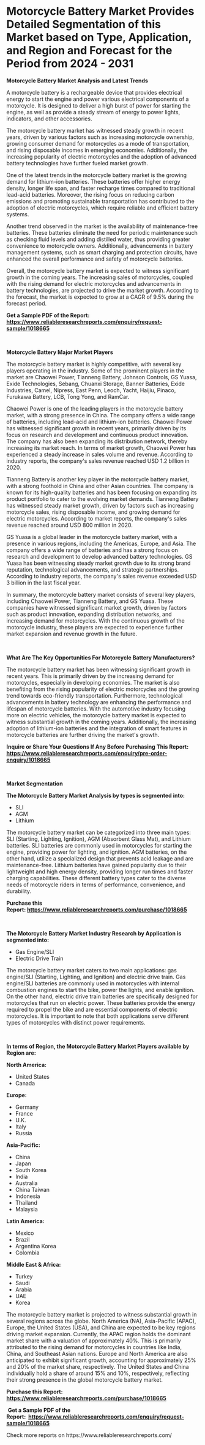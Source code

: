 <p><h1>Motorcycle Battery Market Provides Detailed Segmentation of this Market based on Type, Application, and Region and Forecast for the Period from 2024 - 2031</h1></p><p><strong>Motorcycle Battery Market Analysis and Latest Trends</strong></p>
<p><p>A motorcycle battery is a rechargeable device that provides electrical energy to start the engine and power various electrical components of a motorcycle. It is designed to deliver a high burst of power for starting the engine, as well as provide a steady stream of energy to power lights, indicators, and other accessories.</p><p>The motorcycle battery market has witnessed steady growth in recent years, driven by various factors such as increasing motorcycle ownership, growing consumer demand for motorcycles as a mode of transportation, and rising disposable incomes in emerging economies. Additionally, the increasing popularity of electric motorcycles and the adoption of advanced battery technologies have further fueled market growth.</p><p>One of the latest trends in the motorcycle battery market is the growing demand for lithium-ion batteries. These batteries offer higher energy density, longer life span, and faster recharge times compared to traditional lead-acid batteries. Moreover, the rising focus on reducing carbon emissions and promoting sustainable transportation has contributed to the adoption of electric motorcycles, which require reliable and efficient battery systems.</p><p>Another trend observed in the market is the availability of maintenance-free batteries. These batteries eliminate the need for periodic maintenance such as checking fluid levels and adding distilled water, thus providing greater convenience to motorcycle owners. Additionally, advancements in battery management systems, such as smart charging and protection circuits, have enhanced the overall performance and safety of motorcycle batteries.</p><p>Overall, the motorcycle battery market is expected to witness significant growth in the coming years. The increasing sales of motorcycles, coupled with the rising demand for electric motorcycles and advancements in battery technologies, are projected to drive the market growth. According to the forecast, the market is expected to grow at a CAGR of 9.5% during the forecast period.</p></p>
<p><strong>Get a Sample PDF of the Report:&nbsp; <a href="https://www.reliableresearchreports.com/enquiry/request-sample/1018665">https://www.reliableresearchreports.com/enquiry/request-sample/1018665</a></strong></p>
<p>&nbsp;</p>
<p><strong>Motorcycle Battery Major Market Players</strong></p>
<p><p>The motorcycle battery market is highly competitive, with several key players operating in the industry. Some of the prominent players in the market are Chaowei Power, Tianneng Battery, Johnson Controls, GS Yuasa, Exide Technologies, Sebang, Chuanxi Storage, Banner Batteries, Exide Industries, Camel, Nipress, East Penn, Leoch, Yacht, Haijiu, Pinaco, Furukawa Battery, LCB, Tong Yong, and RamCar.</p><p>Chaowei Power is one of the leading players in the motorcycle battery market, with a strong presence in China. The company offers a wide range of batteries, including lead-acid and lithium-ion batteries. Chaowei Power has witnessed significant growth in recent years, primarily driven by its focus on research and development and continuous product innovation. The company has also been expanding its distribution network, thereby increasing its market reach. In terms of market growth, Chaowei Power has experienced a steady increase in sales volume and revenue. According to industry reports, the company's sales revenue reached USD 1.2 billion in 2020.</p><p>Tianneng Battery is another key player in the motorcycle battery market, with a strong foothold in China and other Asian countries. The company is known for its high-quality batteries and has been focusing on expanding its product portfolio to cater to the evolving market demands. Tianneng Battery has witnessed steady market growth, driven by factors such as increasing motorcycle sales, rising disposable income, and growing demand for electric motorcycles. According to market reports, the company's sales revenue reached around USD 800 million in 2020.</p><p>GS Yuasa is a global leader in the motorcycle battery market, with a presence in various regions, including the Americas, Europe, and Asia. The company offers a wide range of batteries and has a strong focus on research and development to develop advanced battery technologies. GS Yuasa has been witnessing steady market growth due to its strong brand reputation, technological advancements, and strategic partnerships. According to industry reports, the company's sales revenue exceeded USD 3 billion in the last fiscal year.</p><p>In summary, the motorcycle battery market consists of several key players, including Chaowei Power, Tianneng Battery, and GS Yuasa. These companies have witnessed significant market growth, driven by factors such as product innovation, expanding distribution networks, and increasing demand for motorcycles. With the continuous growth of the motorcycle industry, these players are expected to experience further market expansion and revenue growth in the future.</p></p>
<p>&nbsp;</p>
<p><strong>What Are The Key Opportunities For Motorcycle Battery Manufacturers?</strong></p>
<p><p>The motorcycle battery market has been witnessing significant growth in recent years. This is primarily driven by the increasing demand for motorcycles, especially in developing economies. The market is also benefiting from the rising popularity of electric motorcycles and the growing trend towards eco-friendly transportation. Furthermore, technological advancements in battery technology are enhancing the performance and lifespan of motorcycle batteries. With the automotive industry focusing more on electric vehicles, the motorcycle battery market is expected to witness substantial growth in the coming years. Additionally, the increasing adoption of lithium-ion batteries and the integration of smart features in motorcycle batteries are further driving the market's growth.</p></p>
<p><strong>Inquire or Share Your Questions If Any Before Purchasing This Report: <a href="https://www.reliableresearchreports.com/enquiry/pre-order-enquiry/1018665">https://www.reliableresearchreports.com/enquiry/pre-order-enquiry/1018665</a></strong></p>
<p>&nbsp;</p>
<p><strong>Market Segmentation</strong></p>
<p><strong>The Motorcycle Battery Market Analysis by types is segmented into:</strong></p>
<p><ul><li>SLI</li><li>AGM</li><li>Lithium</li></ul></p>
<p><p>The motorcycle battery market can be categorized into three main types: SLI (Starting, Lighting, Ignition), AGM (Absorbent Glass Mat), and Lithium batteries. SLI batteries are commonly used in motorcycles for starting the engine, providing power for lighting, and ignition. AGM batteries, on the other hand, utilize a specialized design that prevents acid leakage and are maintenance-free. Lithium batteries have gained popularity due to their lightweight and high energy density, providing longer run times and faster charging capabilities. These different battery types cater to the diverse needs of motorcycle riders in terms of performance, convenience, and durability.</p></p>
<p><strong>Purchase this Report:&nbsp;<a href="https://www.reliableresearchreports.com/purchase/1018665">https://www.reliableresearchreports.com/purchase/1018665</a></strong></p>
<p>&nbsp;</p>
<p><strong>The Motorcycle Battery Market Industry Research by Application is segmented into:</strong></p>
<p><ul><li>Gas Engine/SLI</li><li>Electric Drive Train</li></ul></p>
<p><p>The motorcycle battery market caters to two main applications: gas engine/SLI (Starting, Lighting, and Ignition) and electric drive train. Gas engine/SLI batteries are commonly used in motorcycles with internal combustion engines to start the bike, power the lights, and enable ignition. On the other hand, electric drive train batteries are specifically designed for motorcycles that run on electric power. These batteries provide the energy required to propel the bike and are essential components of electric motorcycles. It is important to note that both applications serve different types of motorcycles with distinct power requirements.</p></p>
<p>&nbsp;</p>
<p><strong>In terms of Region, the Motorcycle Battery Market Players available by Region are:</strong></p>
<p>
    <p> <strong> North America: </strong>
        <ul>
            <li>United States</li>
            <li>Canada</li>
        </ul>
        </p> 
    <p> <strong> Europe: </strong>
        <ul>
            <li>Germany</li>
            <li>France</li>
            <li>U.K.</li>
            <li>Italy</li>
            <li>Russia</li>
        </ul>
        </p> 
    <p> <strong> Asia-Pacific: </strong>
        <ul>
            <li>China</li>
            <li>Japan</li>
            <li>South Korea</li>
            <li>India</li>
            <li>Australia</li>
            <li>China Taiwan</li>
            <li>Indonesia</li>
            <li>Thailand</li>
            <li>Malaysia</li>
        </ul>
        </p> 
    <p> <strong> Latin America: </strong>
        <ul>
            <li>Mexico</li>
            <li>Brazil</li>
            <li>Argentina Korea</li>
            <li>Colombia</li>
        </ul>
        </p> 
    <p> <strong> Middle East & Africa: </strong>
        <ul>
            <li>Turkey</li>
            <li>Saudi</li>
            <li>Arabia</li>
            <li>UAE</li>
            <li>Korea</li>
        </ul>
    </p>
    </p>
<p><p>The motorcycle battery market is projected to witness substantial growth in several regions across the globe. North America (NA), Asia-Pacific (APAC), Europe, the United States (USA), and China are expected to be key regions driving market expansion. Currently, the APAC region holds the dominant market share with a valuation of approximately 40%. This is primarily attributed to the rising demand for motorcycles in countries like India, China, and Southeast Asian nations. Europe and North America are also anticipated to exhibit significant growth, accounting for approximately 25% and 20% of the market share, respectively. The United States and China individually hold a share of around 15% and 10%, respectively, reflecting their strong presence in the global motorcycle battery market.</p></p>
<p><strong>Purchase this Report: <a href="https://www.reliableresearchreports.com/purchase/1018665">https://www.reliableresearchreports.com/purchase/1018665</a></strong></p>
<p>&nbsp;<strong>Get a Sample PDF of the Report:&nbsp;&nbsp;<a href="https://www.reliableresearchreports.com/enquiry/request-sample/1018665">https://www.reliableresearchreports.com/enquiry/request-sample/1018665</a></strong></p>
<p><strong></strong></p>
<p>Check more reports on https://www.reliableresearchreports.com/</p>